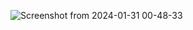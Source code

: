 ![Screenshot from 2024-01-31 00-48-33](https://github.com/manya7s/DigitalClock/assets/119421037/2f81c344-98c5-47e8-bcb7-310baa688e84)
